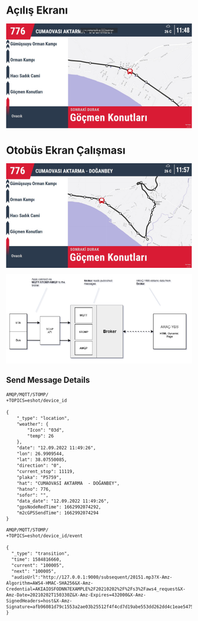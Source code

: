 # Açılış Ekranı

![Image of Capture](assets/aybs_screen.png)

# Otobüs Ekran Çalışması

![Image of Capture](assets/aybs-screen.png)

![Image of Capture](assets/message.png)

## Send Message Details
```
AMQP/MQTT/STOMP/
+TOPICS=eshot/device_id

{
    "_type": "location",
    "weather": {
        "Icon": "03d",
        "temp": 26
    },
    "date": "12.09.2022 11:49:26",
    "lon": 26.9909544,
    "lat": 38.07550085,
    "direction": "0",
    "current_stop": 11119,
    "plaka": "P5759",
    "hat": "CUMAOVASI AKTARMA  - DOĞANBEY",
    "hatno": 776,
    "sofor": "",
    "data_date": "12.09.2022 11:49:26",
    "gpsNodeRedTime": 1662992074292,
    "m2cGPSSendTime": 1662992074294
}

```

```
AMQP/MQTT/STOMP/
+TOPICS=eshot/device_id/event

{
  "_type": "transition",
  "time": 1584816660,
  "current": "100005",
  "next": "100005",
  "audioUrl":"http://127.0.0.1:9000/subsequent/20151.mp3?X-Amz-Algorithm=AWS4-HMAC-SHA256&X-Amz-Credential=AKIAIOSFODNN7EXAMPLE%2F20210202%2F%2Fs3%2Faws4_request&X-Amz-Date=20210202T150330Z&X-Amz-Expires=432000&X-Amz-SignedHeaders=host&X-Amz-Signature=afb96081d79c1553a2ae03b25512f4f4cd7d19abe553dd262dd4c1eae547577f"
}

```
